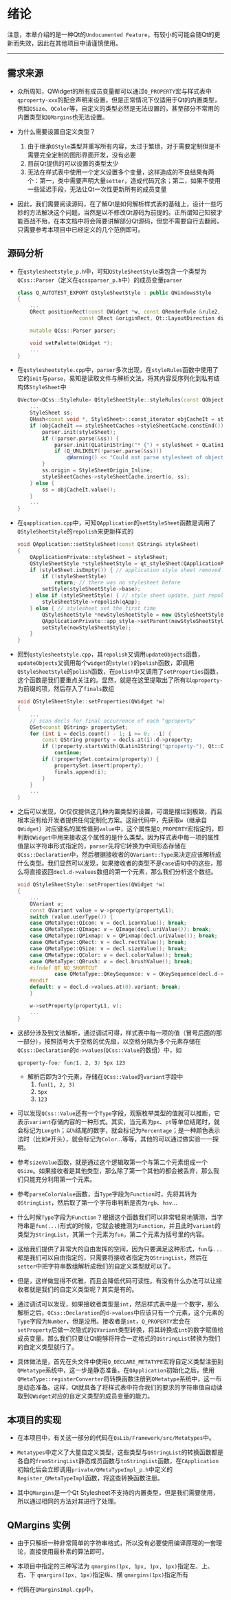 # 绪论

注意，本章介绍的是一种Qt的`Undocumented Feature`，有较小的可能会随Qt的更新而失效，因此在其他项目中请谨慎使用。

---

## 需求来源

+ 众所周知，QWidget的所有成员变量都可以通过`Q_PROPERTY`宏与样式表中`qproperty-xxx`的配合声明来设置，但是正常情况下仅适用于Qt的内置类型，例如`QSize`、`QColor`等，自定义的类型必然是无法设置的，甚至部分不常用的内置类型如`QMargins`也无法设置。

+ 为什么需要设置自定义类型？
    1. 由于继承`QStyle`类型并重写所有内容，太过于繁琐，对于需要定制但是不需要完全定制的图形界面开发，没有必要
    2. 目前Qt提供的可以设置的类型太少
    3. 无法在样式表中使用一个定义设置多个变量，这样造成的不良结果有两个：第一，类中需要声明大量`setter`，造成代码冗余；第二，如果不使用一些延迟手段，无法让Qt一次性更新所有的成员变量

+ 因此，我们需要阅读源码，在了解Qt是如何解析样式表的基础上，设计一些巧妙的方法解决这个问题，当然是以不修改Qt源码为前提的。正所谓知己知彼才能百战不殆，在本文档中将会简要讲解部分Qt源码，但您不需要自行去翻阅，只需要参考本项目中已经定义的几个范例即可。

## 源码分析

+ 在`qstylesheetstyle_p.h`中，可知`QStyleSheetStyle`类包含一个类型为`QCss::Parser`（定义在`qcssparser_p.h`中）的成员变量`parser`
    ```c++
    class Q_AUTOTEST_EXPORT QStyleSheetStyle : public QWindowsStyle
    {
        ...
        QRect positionRect(const QWidget *w, const QRenderRule &rule2, int pe,
                        const QRect &originRect, Qt::LayoutDirection dir) const;

        mutable QCss::Parser parser;

        void setPalette(QWidget *);
        ...
    }
    ````

+ 在`qstylesheetstyle.cpp`中，`parser`多次出现，在`styleRules`函数中使用了它的`init`与`parse`，易知是读取文件与解析文法，将其内容反序列化到私有结构体`StyleSheet`中
    ```c++
    QVector<QCss::StyleRule> QStyleSheetStyle::styleRules(const QObject *obj) const {
        ...
        StyleSheet ss;
        QHash<const void *, StyleSheet>::const_iterator objCacheIt = styleSheetCaches->styleSheetCache.constFind(o);
        if (objCacheIt == styleSheetCaches->styleSheetCache.constEnd()) {
            parser.init(styleSheet);
            if (!parser.parse(&ss)) {
                parser.init(QLatin1String("* {") + styleSheet + QLatin1Char('}'));
                if (Q_UNLIKELY(!parser.parse(&ss)))
                    qWarning() << "Could not parse stylesheet of object" << o;
            }
            ss.origin = StyleSheetOrigin_Inline;
            styleSheetCaches->styleSheetCache.insert(o, ss);
        } else {
            ss = objCacheIt.value();
        }
        ...
    }
    ````

+ 在`qapplication.cpp`中，可知`QApplication`的`setStyleSheet`函数是调用了`QStyleSheetStyle`的`repolish`来更新样式的
    ```c++
    void QApplication::setStyleSheet(const QString& styleSheet)
    {
        QApplicationPrivate::styleSheet = styleSheet;
        QStyleSheetStyle *styleSheetStyle = qt_styleSheet(QApplicationPrivate::app_style);
        if (styleSheet.isEmpty()) { // application style sheet removed
            if (!styleSheetStyle)
                return; // there was no stylesheet before
            setStyle(styleSheetStyle->base);
        } else if (styleSheetStyle) { // style sheet update, just repolish
            styleSheetStyle->repolish(qApp);
        } else { // stylesheet set the first time
            QStyleSheetStyle *newStyleSheetStyle = new QStyleSheetStyle(QApplicationPrivate::app_style);
            QApplicationPrivate::app_style->setParent(newStyleSheetStyle);
            setStyle(newStyleSheetStyle);
        }
    }
    ````

+ 回到`qstylesheetstyle.cpp`，其`repolish`又调用`updateObjects`函数，`updateObjects`又调用每个`widget`的`style()`的`polish`函数，即调用`QStyleSheetStyle`的`polish`函数，在`polish`中又调用了`setProperties`函数，这个函数是我们要重点关注的。显然，就是在这里提取出了所有以`qproperty-`为前缀的项，然后存入了`finals`数组
    ```c++
    void QStyleSheetStyle::setProperties(QWidget *w)
    {
        ...
        // scan decls for final occurrence of each "qproperty"
        QSet<const QString> propertySet;
        for (int i = decls.count() - 1; i >= 0; --i) {
            const QString property = decls.at(i).d->property;
            if (!property.startsWith(QLatin1String("qproperty-"), Qt::CaseInsensitive))
                continue;
            if (!propertySet.contains(property)) {
                propertySet.insert(property);
                finals.append(i);
            }
        }
        ...
    }
    ````

+ 之后可以发现，Qt仅仅提供这几种内置类型的设置，可谓是摆烂到极致，而且根本没有给开发者提供任何定制化方案。这段代码中，先获取`w`（继承自`QWidget`）对应键名的属性值到`value`中，这个属性是`Q_PROPERTY`宏指定的，即判断`QWidget`中用来接收这个属性的是什么类型。因为样式表中每一项的属性值是以字符串形式指定的，`parser`先将它转换为中间形态存储在`QCss::Declaration`中，然后根据接收者的`QVariant::Type`来决定应该解析成什么类型。我们显然可以发现，如果接收者的类型不是`case`语句中的这些，那么将直接返回`decl.d->values`数组的第一个元素，那么我们分析这个数组。
    ```c++
    void QStyleSheetStyle::setProperties(QWidget *w)
    {
        ...
        QVariant v;
        const QVariant value = w->property(propertyL1);
        switch (value.userType()) {
        case QMetaType::QIcon: v = decl.iconValue(); break;
        case QMetaType::QImage: v = QImage(decl.uriValue()); break;
        case QMetaType::QPixmap: v = QPixmap(decl.uriValue()); break;
        case QMetaType::QRect: v = decl.rectValue(); break;
        case QMetaType::QSize: v = decl.sizeValue(); break;
        case QMetaType::QColor: v = decl.colorValue(); break;
        case QMetaType::QBrush: v = decl.brushValue(); break;
        #ifndef QT_NO_SHORTCUT
                case QMetaType::QKeySequence: v = QKeySequence(decl.d->values.at(0).variant.toString()); break;
        #endif
        default: v = decl.d->values.at(0).variant; break;
        }

        w->setProperty(propertyL1, v);
        ...
    }
    ````

+ 这部分涉及到文法解析，通过调试可得，样式表中每一项的值（冒号后面的那一部分），按照括号大于空格的优先级，以空格分隔为多个元素存储在`QCss::Declaration`的`d->values`(`QCss::Value`的数组）中，如
    ```css
    qproperty-foo: fun(1, 2, 3) 5px 123
    ```
    + 解析后即为3个元素，存储在`QCss::Value`的`variant`字段中
        1. `fun(1, 2, 3)`
        2. `5px`
        3. `123`

+ 可以发现`QCss::Value`还有一个`Type`字段，观察枚举类型的值就可以推断，它表示`variant`存储内容的一种形式。其实，当元素为`px`、`pt`等单位结尾时，就会标记为`Length`；以`%`结尾的数字，就会标记为`Percentage`；是一种颜色表示法时（比如`#`开头），就会标记为`Color`...等等，其他的可以通过做实验一一探明。

+ 参考`sizeValue`函数，就是通过这个逻辑取第一个与第二个元素组成一个`QSize`。如果接收者是其他类型，那么除了第一个其他的都会被丢弃，那么我们只能充分利用第一个元素。

+ 参考`parseColorValue`函数，当`Type`字段为`Function`时，先将其转为`QStringList`，然后取了第一个字符串判断是否为`rgb`、`hsv`...

+ 什么时候`Type`字段为`Function`？根据这个函数我们可以非常轻易地猜测，当字符串是`fun(...)`形式的时候，它就会被推测为`Function`，并且此时`variant`的类型为`StringList`，其第一个元素为`fun`，第二个元素为括号里的内容。

+ 这给我们提供了非常大的自由发挥的空间，因为只要满足这种形式，`fun`与`...`都是我们可以自由指定的，只需要将接收者指定为`QStringList`，然后在`setter`中把字符串数组解析成我们的自定义类型就可以了。

+ 但是，这样做显得不优雅，而且会降低代码可读性。有没有什么办法可以让接收者就是我们的自定义类型呢？其实是有的。

+ 通过调试可以发现，如果接收者类型是`int`，然后样式表中是一个数字，那么解析之后，`QCss::Declaration`的`d->values`中应该只有一个元素，这个元素的`Type`字段为`Number`，但是没用。接收者是`int`，`Q_PROPERTY`宏会在`setProperty`后做一次隐式的`QVariant`类型转换，将其转换成`int`的数字赋值给成员变量。那么我们只要让Qt能够将符合一定格式的`QStringList`转换为我们的自定义类型就行了。

+ 具体做法是，首先在头文件中使用`Q_DECLARE_METATYPE`宏将自定义类型注册到`QMetatype`系统中，这一步是静态准备。在`QApplication`初始化之后，使用`QMetaType::registerConverter`将转换函数注册到`QMetatype`系统中，这一布是动态准备。这样，Qt就具备了将样式表中符合我们的要求的字符串值自动读取到`QWidget`对应的自定义类型的成员变量的能力。

## 本项目的实现

+ 在本项目中，有关这一部分的代码在`QsLib/Framework/src/Metatypes`中。

+ `Metatypes`中定义了大量自定义类型，这些类型与`QStringList`的转换函数都是各自的`fromStringList`静态成员函数与`toStringList`函数，在`CApplication`初始化后会立即调用`private/QMetaTypeImpl_p.h`中定义的`Register_QMetaTypeImpl`函数，将这些转换函数注册。

+ 其中`QMargins`是一个Qt Stylesheet不支持的内置类型，但是我们需要使用，所以通过相同的方法对其进行了处理。

## QMargins 实例

+ 由于只解析一种非常简单的字符串格式，所以没有必要使用编译原理的一套理论，直接使用最朴素的算法即可。

+ 本项目中指定的三种写法为
    `qmargins(1px, 1px, 1px, 1px)`指定左、上、右、下
    `qmargins(1px, 1px)`指定纵、横
    `qmargins(1px)`指定所有

+ 代码在`QMarginsImpl.cpp`中。